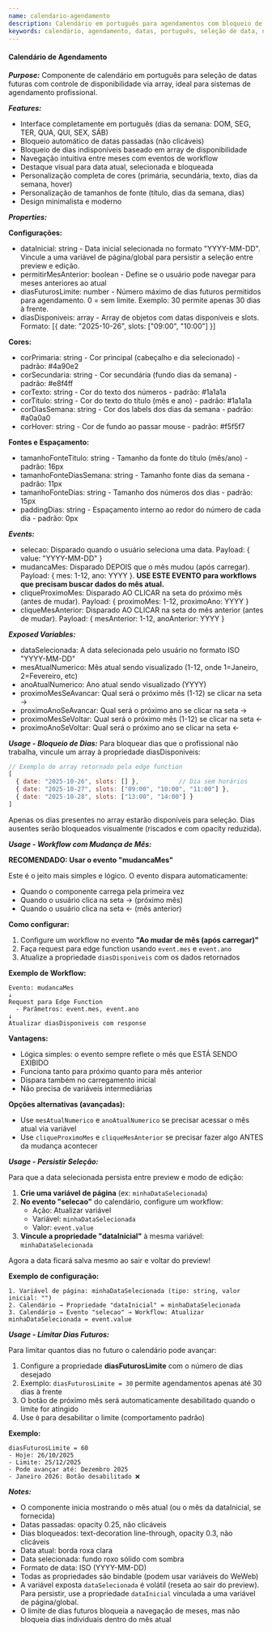 ```yaml
---
name: calendario-agendamento
description: Calendário em português para agendamentos com bloqueio de dias indisponíveis e personalização completa de cores e fontes.
keywords: calendário, agendamento, datas, português, seleção de data, navegação de meses, disponibilidade, slots
---
```


#### Calendário de Agendamento

***Purpose:***
Componente de calendário em português para seleção de datas futuras com controle de disponibilidade via array, ideal para sistemas de agendamento profissional.

***Features:***
- Interface completamente em português (dias da semana: DOM, SEG, TER, QUA, QUI, SEX, SÁB)
- Bloqueio automático de datas passadas (não clicáveis)
- Bloqueio de dias indisponíveis baseado em array de disponibilidade
- Navegação intuitiva entre meses com eventos de workflow
- Destaque visual para data atual, selecionada e bloqueada
- Personalização completa de cores (primária, secundária, texto, dias da semana, hover)
- Personalização de tamanhos de fonte (título, dias da semana, dias)
- Design minimalista e moderno

***Properties:***

**Configurações:**
- dataInicial: string - Data inicial selecionada no formato "YYYY-MM-DD". Vincule a uma variável de página/global para persistir a seleção entre preview e edição.
- permitirMesAnterior: boolean - Define se o usuário pode navegar para meses anteriores ao atual
- diasFuturosLimite: number - Número máximo de dias futuros permitidos para agendamento. 0 = sem limite. Exemplo: 30 permite apenas 30 dias à frente.
- diasDisponiveis: array - Array de objetos com datas disponíveis e slots. Formato: [{ date: "2025-10-26", slots: ["09:00", "10:00"] }]

**Cores:**
- corPrimaria: string - Cor principal (cabeçalho e dia selecionado) - padrão: #4a90e2
- corSecundaria: string - Cor secundária (fundo dias da semana) - padrão: #e8f4ff
- corTexto: string - Cor do texto dos números - padrão: #1a1a1a
- corTitulo: string - Cor do texto do título (mês e ano) - padrão: #1a1a1a
- corDiasSemana: string - Cor dos labels dos dias da semana - padrão: #a0a0a0
- corHover: string - Cor de fundo ao passar mouse - padrão: #f5f5f7

**Fontes e Espaçamento:**
- tamanhoFonteTitulo: string - Tamanho da fonte do título (mês/ano) - padrão: 16px
- tamanhoFonteDiasSemana: string - Tamanho fonte dias da semana - padrão: 11px
- tamanhoFonteDias: string - Tamanho dos números dos dias - padrão: 15px
- paddingDias: string - Espaçamento interno ao redor do número de cada dia - padrão: 0px

***Events:***
- selecao: Disparado quando o usuário seleciona uma data. Payload: { value: "YYYY-MM-DD" }
- mudancaMes: Disparado DEPOIS que o mês mudou (após carregar). Payload: { mes: 1-12, ano: YYYY }. **USE ESTE EVENTO para workflows que precisam buscar dados do mês atual.**
- cliqueProximoMes: Disparado AO CLICAR na seta do próximo mês (antes de mudar). Payload: { proximoMes: 1-12, proximoAno: YYYY }
- cliqueMesAnterior: Disparado AO CLICAR na seta do mês anterior (antes de mudar). Payload: { mesAnterior: 1-12, anoAnterior: YYYY }

***Exposed Variables:***
- dataSelecionada: A data selecionada pelo usuário no formato ISO "YYYY-MM-DD"
- mesAtualNumerico: Mês atual sendo visualizado (1-12, onde 1=Janeiro, 2=Fevereiro, etc)
- anoAtualNumerico: Ano atual sendo visualizado (YYYY)
- proximoMesSeAvancar: Qual será o próximo mês (1-12) se clicar na seta →
- proximoAnoSeAvancar: Qual será o próximo ano se clicar na seta →
- proximoMesSeVoltar: Qual será o próximo mês (1-12) se clicar na seta ←
- proximoAnoSeVoltar: Qual será o próximo ano se clicar na seta ←

***Usage - Bloqueio de Dias:***
Para bloquear dias que o profissional não trabalha, vincule um array à propriedade diasDisponiveis:
```javascript
// Exemplo de array retornado pela edge function
[
  { date: "2025-10-26", slots: [] },           // Dia sem horários
  { date: "2025-10-27", slots: ["09:00", "10:00", "11:00"] },
  { date: "2025-10-28", slots: ["13:00", "14:00"] }
]
```
Apenas os dias presentes no array estarão disponíveis para seleção. Dias ausentes serão bloqueados visualmente (riscados e com opacity reduzida).

***Usage - Workflow com Mudança de Mês:***

**RECOMENDADO: Usar o evento "mudancaMes"**

Este é o jeito mais simples e lógico. O evento dispara automaticamente:
- Quando o componente carrega pela primeira vez
- Quando o usuário clica na seta → (próximo mês)
- Quando o usuário clica na seta ← (mês anterior)

**Como configurar:**
1. Configure um workflow no evento **"Ao mudar de mês (após carregar)"**
2. Faça request para edge function usando `event.mes` e `event.ano`
3. Atualize a propriedade `diasDisponiveis` com os dados retornados

**Exemplo de Workflow:**
```
Evento: mudancaMes
↓
Request para Edge Function
  - Parâmetros: event.mes, event.ano
↓
Atualizar diasDisponiveis com response
```

**Vantagens:**
- Lógica simples: o evento sempre reflete o mês que ESTÁ SENDO EXIBIDO
- Funciona tanto para próximo quanto para mês anterior
- Dispara também no carregamento inicial
- Não precisa de variáveis intermediárias

**Opções alternativas (avançadas):**
- Use `mesAtualNumerico` e `anoAtualNumerico` se precisar acessar o mês atual via variável
- Use `cliqueProximoMes` e `cliqueMesAnterior` se precisar fazer algo ANTES da mudança acontecer

***Usage - Persistir Seleção:***

Para que a data selecionada persista entre preview e modo de edição:

1. **Crie uma variável de página** (ex: `minhaDataSelecionada`)
2. **No evento "selecao"** do calendário, configure um workflow:
   - Ação: Atualizar variável
   - Variável: `minhaDataSelecionada`
   - Valor: `event.value`
3. **Vincule a propriedade "dataInicial"** à mesma variável: `minhaDataSelecionada`

Agora a data ficará salva mesmo ao sair e voltar do preview!

**Exemplo de configuração:**
```
1. Variável de página: minhaDataSelecionada (tipo: string, valor inicial: "")
2. Calendário → Propriedade "dataInicial" = minhaDataSelecionada
3. Calendário → Evento "selecao" → Workflow: Atualizar minhaDataSelecionada = event.value
```

***Usage - Limitar Dias Futuros:***

Para limitar quantos dias no futuro o calendário pode avançar:

1. Configure a propriedade **diasFuturosLimite** com o número de dias desejado
2. Exemplo: `diasFuturosLimite = 30` permite agendamentos apenas até 30 dias à frente
3. O botão de próximo mês será automaticamente desabilitado quando o limite for atingido
4. Use `0` para desabilitar o limite (comportamento padrão)

**Exemplo:**
```
diasFuturosLimite = 60
- Hoje: 26/10/2025
- Limite: 25/12/2025
- Pode avançar até: Dezembro 2025
- Janeiro 2026: Botão desabilitado ❌
```

***Notes:***
- O componente inicia mostrando o mês atual (ou o mês da dataInicial, se fornecida)
- Datas passadas: opacity 0.25, não clicáveis
- Dias bloqueados: text-decoration line-through, opacity 0.3, não clicáveis
- Data atual: borda roxa clara
- Data selecionada: fundo roxo sólido com sombra
- Formato de data: ISO (YYYY-MM-DD)
- Todas as propriedades são bindable (podem usar variáveis do WeWeb)
- A variável exposta `dataSelecionada` é volátil (reseta ao sair do preview). Para persistir, use a propriedade `dataInicial` vinculada a uma variável de página/global.
- O limite de dias futuros bloqueia a navegação de meses, mas não bloqueia dias individuais dentro do mês atual